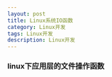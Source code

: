 ```yaml
---
layout: post
title: Linux系统IO函数
category: Linux开发
tags: Linux开发
description: Linux开发
--- 
```


### linux下应用层的文件操作函数




